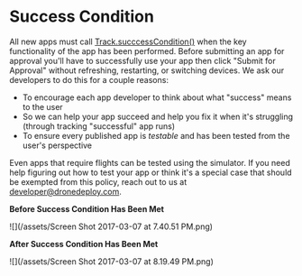 # Success Condition

All new apps must call [Track.succcessCondition\(\)](#success-condition) when the key functionality of the app has been performed. Before submitting an app for approval you'll have to successfully use your app then click "Submit for Approval" without refreshing, restarting, or switching devices. We ask our developers to do this for a couple reasons:

* To encourage each app developer to think about what "success" means to the user
* So we can help your app succeed and help you fix it when it's struggling \(through tracking "successful" app runs\)
* To ensure every published app is _testable_ and has been tested from the user's perspective

Even apps that require flights can be tested using the simulator. If you need help figuring out how to test your app or think it's a special case that should be exempted from this policy, reach out to us at [developer@dronedeploy.com](https://www.gitbook.com/book/dronedeploy/dronedeploy-apps/edit#).

**Before Success Condition Has Been Met**

![](/assets/Screen Shot 2017-03-07 at 7.40.51 PM.png)

**After Success Condition Has Been Met**

![](/assets/Screen Shot 2017-03-07 at 8.19.49 PM.png)

